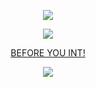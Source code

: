 
<p align="center">
  <img src="https://64.media.tumblr.com/d421e110aa00d20508dc2ac452caedbf/d6d33a713f7452cb-a7/s400x600/1c568ab9852a85c036a4353a12ff71e75ddc7997.pnj" />
</p>

<p align="center">
  <img src="https://github.com/user-attachments/assets/b2330075-1546-4a83-8de4-89862bd79077" />
</p>

<p align="center">
  <a href="https://rentry.co/skibidijohn" target="_blank">BEFORE YOU INT!</a>
</p>

<p align="center">
  <img src="https://64.media.tumblr.com/d421e110aa00d20508dc2ac452caedbf/d6d33a713f7452cb-a7/s400x600/1c568ab9852a85c036a4353a12ff71e75ddc7997.pnj" />
</p>


<!--
**rottingvirus/rottingvirus** is a ✨ _special_ ✨ repository because its `README.md` (this file) appears on your GitHub profile.

Here are some ideas to get you started:

- 🔭 I’m currently working on ...
- 🌱 I’m currently learning ...
- 👯 I’m looking to collaborate on ...
- 🤔 I’m looking for help with ...
- 💬 Ask me about ...
- 📫 How to reach me: ...
- 😄 Pronouns: ...
- ⚡ Fun fact: ...
-->
